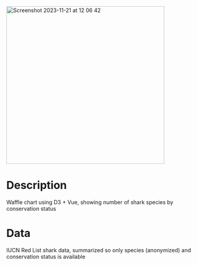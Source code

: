 <img width="414" alt="Screenshot 2023-11-21 at 12 06 42" src="https://github.com/jhjanicki/d3_vue_waffle/assets/6565011/a5a11809-2c9c-4bbb-b19f-698336dd8c15">

# Description
Waffle chart using D3 + Vue, showing number of shark species by conservation status

# Data
IUCN Red List shark data, summarized so only species (anonymized) and conservation status is available
